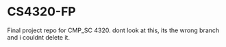 # CS4320-FP
Final project repo for CMP_SC 4320.
dont look at this, its the wrong branch and i couldnt delete it.
